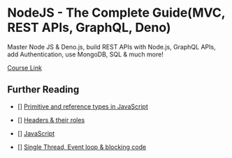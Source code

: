# NodeJS - The Complete Guide(MVC, REST APIs, GraphQL, Deno)

Master Node JS & Deno.js, build REST APIs with Node.js, GraphQL APIs, add Authentication, use MongoDB, SQL & much more!

[Course Link](https://www.udemy.com/course/nodejs-the-complete-guide)

## Further Reading

- [] [Primitive and reference types in JavaScript](https://academind.com/tutorials/reference-vs-primitive-values)

- [] [Headers & their roles](https://developer.mozilla.org/en-US/docs/Web/HTTP/Headers)

- [] [JavaScript](https://developer.mozilla.org/en-US/docs/Learn/JavaScript)

- [] [Single Thread, Event loop  & blocking code](https://medium.com/javascript-scene/javascript-single-threaded-event-loop-b6c8a8f7d9e3)
